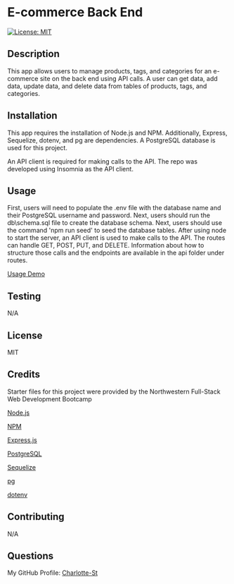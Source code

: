 # E-commerce Back End

[![License: MIT](https://img.shields.io/badge/License-MIT-yellow.svg)](https://opensource.org/licenses/MIT)

## Description

This app allows users to manage products, tags, and categories for an e-commerce site on the back end using API calls. A user can get data, add data, update data, and delete data from tables of products, tags, and categories. 

## Installation

This app requires the installation of Node.js and NPM. Additionally, Express, Sequelize, dotenv, and pg are dependencies. A PostgreSQL database is used for this project. 

An API client is required for making calls to the API. The repo was developed using Insomnia as the API client. 

## Usage

First, users will need to populate the .env file with the database name and their PostgreSQL username and password. Next, users should run the db\schema.sql file to create the database schema. Next, users should use the command 'npm run seed' to seed the database tables. After using node to start the server, an API client is used to make calls to the API. The routes can handle GET, POST, PUT, and DELETE. Information about how to structure those calls and the endpoints are available in the api folder under routes. 

[Usage Demo](https://drive.google.com/file/d/10q9aP1HIX6y3skfkCJ_XlN62wN-fSEA0/view?usp=sharing)

## Testing

N/A

## License 

MIT

## Credits

Starter files for this project were provided by the Northwestern Full-Stack Web Development Bootcamp 

[Node.js](https://nodejs.org/en)

[NPM](https://www.npmjs.com/)

[Express.js](https://expressjs.com/)

[PostgreSQL](https://www.postgresql.org/)

[Sequelize](https://sequelize.org/)

[pg](https://www.npmjs.com/package/pg)

[dotenv](https://www.npmjs.com/package/dotenv)

## Contributing

N/A

## Questions

My GitHub Profile: [Charlotte-St](https://github.com/Charlotte-ST)